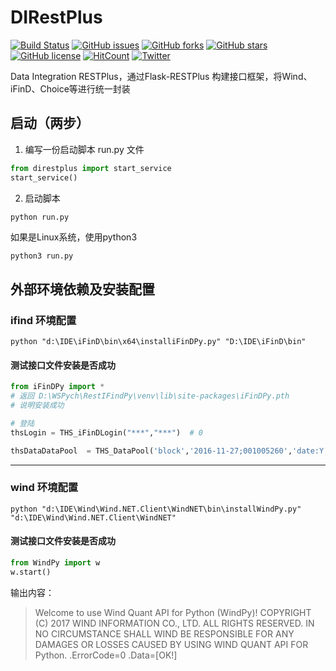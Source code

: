 # DIRestPlus 
[![Build Status](https://travis-ci.org/DataIntegrationAlliance/DIRestPlus.svg?branch=master)](https://travis-ci.org/DataIntegrationAlliance/DIRestPlus)
[![GitHub issues](https://img.shields.io/github/issues/DataIntegrationAlliance/DIRestPlus.svg)](https://github.com/DataIntegrationAlliance/DIRestPlus/issues)
[![GitHub forks](https://img.shields.io/github/forks/DataIntegrationAlliance/DIRestPlus.svg)](https://github.com/DataIntegrationAlliance/DIRestPlus/network)
[![GitHub stars](https://img.shields.io/github/stars/DataIntegrationAlliance/DIRestPlus.svg)](https://github.com/DataIntegrationAlliance/DIRestPlus/stargazers)
[![GitHub license](https://img.shields.io/github/license/DataIntegrationAlliance/DIRestPlus.svg)](https://github.com/DataIntegrationAlliance/DIRestPlus/blob/master/LICENSE)
[![HitCount](http://hits.dwyl.io/DataIntegrationAlliance/https://github.com/DataIntegrationAlliance/DIRestPlus.svg)](http://hits.dwyl.io/DataIntegrationAlliance/https://github.com/DataIntegrationAlliance/DIRestPlus)
[![Twitter](https://img.shields.io/twitter/url/https/github.com/DataIntegrationAlliance/DIRestPlus.svg?style=social)](https://twitter.com/intent/tweet?text=Wow:&url=https%3A%2F%2Fgithub.com%2FDataIntegrationAlliance%2FDIRestPlus)

Data Integration RESTPlus，通过Flask-RESTPlus 构建接口框架，将Wind、iFinD、Choice等进行统一封装

## 启动（两步）
1. 编写一份启动脚本
run.py 文件
```python
from direstplus import start_service
start_service()
```
2. 启动脚本
```commandline
python run.py
```
如果是Linux系统，使用python3
```bash
python3 run.py
```

## 外部环境依赖及安装配置

### ifind 环境配置
```commandline
python "d:\IDE\iFinD\bin\x64\installiFinDPy.py" "D:\IDE\iFinD\bin"
```

#### 测试接口文件安装是否成功
```python
from iFinDPy import *
# 返回 D:\WSPych\RestIFindPy\venv\lib\site-packages\iFinDPy.pth
# 说明安装成功

# 登陆
thsLogin = THS_iFinDLogin("***","***")  # 0

thsDataDataPool  = THS_DataPool('block','2016-11-27;001005260','date:Y,security_name:Y,thscode:Y')
```
-----

### wind 环境配置
```commandline
python "d:\IDE\Wind\Wind.NET.Client\WindNET\bin\installWindPy.py" "d:\IDE\Wind\Wind.NET.Client\WindNET"
```

#### 测试接口文件安装是否成功
```python
from WindPy import w
w.start()
```
输出内容：
> Welcome to use Wind Quant API for Python (WindPy)!
COPYRIGHT (C) 2017 WIND INFORMATION CO., LTD. ALL RIGHTS RESERVED.
IN NO CIRCUMSTANCE SHALL WIND BE RESPONSIBLE FOR ANY DAMAGES OR LOSSES CAUSED BY USING WIND QUANT API FOR Python.
.ErrorCode=0
.Data=[OK!]
